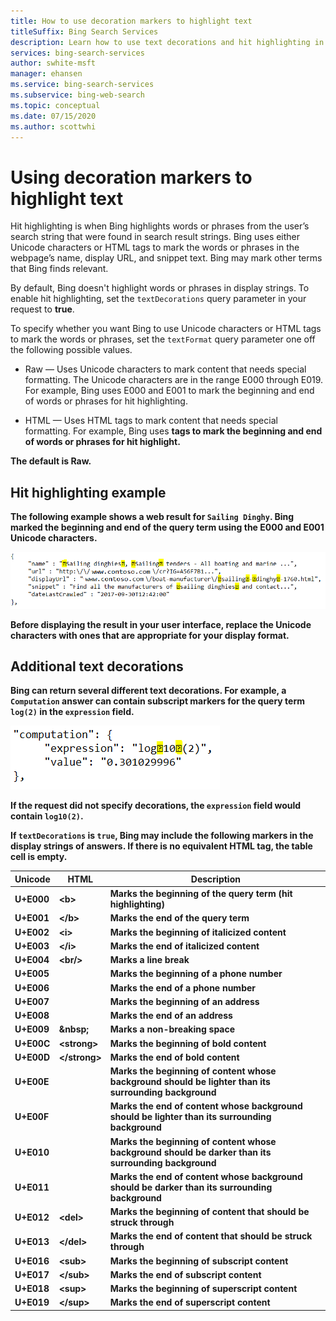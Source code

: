 ```yaml
---
title: How to use decoration markers to highlight text
titleSuffix: Bing Search Services
description: Learn how to use text decorations and hit highlighting in your search results.
services: bing-search-services
author: swhite-msft
manager: ehansen
ms.service: bing-search-services
ms.subservice: bing-web-search
ms.topic: conceptual
ms.date: 07/15/2020
ms.author: scottwhi
---
```


# Using decoration markers to highlight text

Hit highlighting is when Bing highlights words or phrases from the user’s search string that were found in search result strings. Bing uses either Unicode characters or HTML tags to mark the words or phrases in the webpage’s name, display URL, and snippet text. Bing may mark other terms that Bing finds relevant.

By default, Bing doesn't highlight words or phrases in display strings. To enable hit highlighting, set the `textDecorations` query parameter in your request to **true**.

To specify whether you want Bing to use Unicode characters or HTML tags to mark the words or phrases, set the `textFormat` query parameter one off the following possible values.

- Raw &mdash; Uses Unicode characters to mark content that needs special formatting. The Unicode characters are in the range E000 through E019. For example, Bing uses E000 and E001 to mark the beginning and end of words or phrases for hit highlighting.

- HTML &mdash; Uses HTML tags to mark content that needs special formatting. For example, Bing uses <b> tags to mark the beginning and end of words or phrases for hit highlight.

The default is Raw.


## Hit highlighting example

The following example shows a web result for `Sailing Dinghy`. Bing marked the beginning and end of the query term using the E000 and E001 Unicode characters.
  
![Hit Highlighting](media/bing-web-api/bing-hit-highlighting.png) 

Before displaying the result in your user interface, replace the Unicode characters with ones that are appropriate for your display format.


## Additional text decorations

Bing can return several different text decorations. For example, a `Computation` answer can contain subscript markers for the query term `log(2)` in the `expression` field.

![computation markers](media/bing-web-api/bing-markers-computation.png) 

If the request did not specify decorations, the `expression` field would contain `log10(2)`. 

If `textDecorations` is `true`, Bing may include the following markers in the display strings of answers. If there is no equivalent HTML tag, the table cell is empty.

|Unicode|HTML|Description
|-|-|-
|U+E000|\<b>|Marks the beginning of the query term (hit highlighting)
|U+E001|\</b>|Marks the end of the query term
|U+E002|\<i>|Marks the beginning of italicized content 
|U+E003|\</i>|Marks the end of italicized content
|U+E004|\<br/>|Marks a line break
|U+E005||Marks the beginning of a phone number
|U+E006||Marks the end of a phone number
|U+E007||Marks the beginning of an address
|U+E008||Marks the end of an address
|U+E009|\&nbsp;|Marks a non-breaking space
|U+E00C|\<strong>|Marks the beginning of bold content
|U+E00D|\</strong>|Marks the end of bold content
|U+E00E||Marks the beginning of content whose background should be lighter than its surrounding background
|U+E00F||Marks the end of content whose background should be lighter than its surrounding background
|U+E010||Marks the beginning of content whose background should be darker than its surrounding background
|U+E011||Marks the end of content whose background should be darker than its surrounding background
|U+E012|\<del>|Marks the beginning of content that should be struck through
|U+E013|\</del>|Marks the end of content that should be struck through
|U+E016|\<sub>|Marks the beginning of subscript content
|U+E017|\</sub>|Marks the end of subscript content
|U+E018|\<sup>|Marks the beginning of superscript content
|U+E019|\</sup>|Marks the end of superscript content

